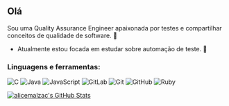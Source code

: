 ## Olá

  Sou uma Quality Assurance Engineer apaixonada por testes e compartilhar conceitos de qualidade de software. 🚀 
  
- Atualmente estou focada em estudar sobre automação de teste. :robot: 

### Linguagens e ferramentas:
![C](https://img.shields.io/badge/-A8B9CC?style=flat&logo=c&logoColor=white)
![Java](https://img.shields.io/badge/Java-orange?style=flat&logo=java&logoColor=white)
![JavaScript](https://img.shields.io/badge/-JavaScript-black?style=flat&logo=javascript) 
![GitLab](https://img.shields.io/badge/-GitLab-FCA121?style=flat&logo=gitlab)
![Git](https://img.shields.io/badge/-Git-black?style=flat&logo=git)
![GitHub](https://img.shields.io/badge/-GitHub-181717?style=flat&logo=github)
![Ruby](https://img.shields.io/badge/-Ruby%20on%20Rails-orange)



<a href="https://github.com/alicemalzacpicpay">
  <img src="https://github-readme-stats.vercel.app/api?username=alicemalzacpicpay&show_icons=true&theme=radical" alt="alicemalzac's GitHub Stats" />
</a>

